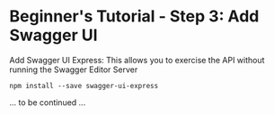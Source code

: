 # Beginner's Tutorial - Step 3: Add Swagger UI


Add Swagger UI Express: This allows you to exercise the API without running the Swagger Editor Server

```
npm install --save swagger-ui-express
```

... to be continued ...

